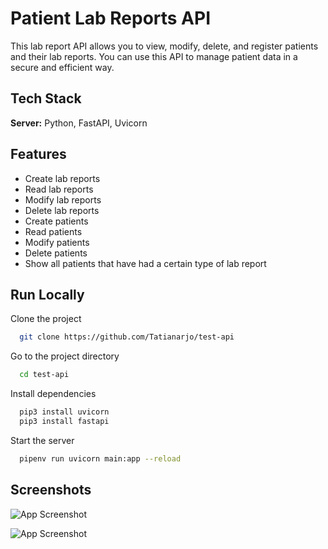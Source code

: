
# Patient Lab Reports API

This lab report API allows you to view, modify, delete, and register patients and their lab reports. You can use this API to manage patient data in a secure and efficient way.

## Tech Stack


**Server:** Python, FastAPI, Uvicorn


## Features

- Create lab reports
- Read lab reports
- Modify lab reports
- Delete lab reports
- Create patients
- Read patients
- Modify patients
- Delete patients
- Show all patients that have had a certain type of lab report


## Run Locally

Clone the project

```bash
  git clone https://github.com/Tatianarjo/test-api
```

Go to the project directory

```bash
  cd test-api
```

Install dependencies

```bash
  pip3 install uvicorn
  pip3 install fastapi
```

Start the server

```bash
  pipenv run uvicorn main:app --reload 
```


## Screenshots

![App Screenshot](https://lh3.googleusercontent.com/z3KZIlLJbZznAsVHevH4SOsEC-rmMtkv4KMgsmYF10ARbpgTHikdVI6olOVB50Rpy1RSx793qnZJGPcodFRESYnYMSepzbqnN7SmOaNG6uZtPOjH8xJIiEVK1-SDh87E1jYTfnZg3Y9R_bzAMO7pMe2VZaq-cUatjAMngO0Ayf-xFBt4G37eTa8rOthCniWNwWeqjUwIpBDVcIMfiVz7tRJL3sOQDFd0HzIbN_lWRsggOVo0A56d5ME-vzvSq0lhmOlh3aS5M-cz106LneBL_cB-xjqHc8ML_oi-lHbkmLHujKDw8b_3ONr-Y2DAI3ehR-LG6bcct50PTLHzpPsVZlwa-iiN1_hN6IiYpVwxgmqc02tAFbfy4mPHLY9oPrsxeBLhrSwEfLjrZYQ4e7HUxPO7BXnsYbnOeQHjC6xAJRg-ioUVoUVFL0Npq_IX2XoXmjZHsz-2CS8AHMUElh7AHCciSH0pEv6e3XPTiVdGDhjP96gJJ_8CCYOznG4gH0uWr04ruSt9GVizIQvHNkkCaFCN2YwaFGmCGPWcz-vZ-L4LhEFtC9v6oeDvWK4-ih6X1brc6Blknq0489V7qdOwbOlZLhBp8YXDx8X6qW989A1kwH96-bY8FJC4X6210CnnqP-dYDDIcIFOzkjt2hgu5wX0iIH_DW9xoqalGU3oFpfY0sUbhxRDREk5TCTx2hOZxzerQmJ93wHMOmEphrfVn30D4Ydi-h6BVBXzcsmqU7nYeal7oXjAHZfLd_9vP8swctj6R8Q9yqKC7i-qxXZWLZUNnVOikkGTADgcnmJULqtIh6sU40ZLbcu8im2Y9VTCDn0eSg0oTLvLaL2OmiDgNYGwd_gdg9VY47Zyih-H4JCc7Ib4n01jy2eLLEhQpUgh2afiSU9l_oiuEoZalrMHePJzFzPZaMpeWsNUJZEmTAOLt-iQZawEytHbyv6kwremGhHcMmkkJmJ4p-kxrvmTV480vApw79PtCUD5vmaII1EH4PUwd_CDy3AUUJwYD_EnwmuiAB3YTJANLXGEFuasxMDD8TY=w827-h497-s-no?authuser=0)

![App Screenshot](https://lh3.googleusercontent.com/8nzyrykOuIFiUHU16M_tb18s9G4r0T3IYOE2Vd-lMFTdqRDiFmFfkTvk0sVXh6jGDJPuXmKJNYHHrO3lhwSSfdYhzVQpLz8Ze2lJDi2uzDwA6XqBMUw1wzgr61vevIKttsTh1DsagdAcVaDKyfALYCnMgSMI_QSr4T0eL6VQbKiX_1cFJ9nnHXeRUIY0Vp7miPsdQtWoZVkY-4P1zuCgDn4yXneuMOLZ409abvj2px9hZDRPksfgZjt39yGsJbU_ib1glNf7CeGvA3x09jKjIQBCaA8PSmzLpBXSVqqhL5cCpcihL2UXc_M4OafEE0iiSrZvV-s7FwP_UTX8tvni7AOUG0CCAWCW1j6A9yzF0L9NXRTTYVL0TQ47CM8jAMbpXOKyNuFPNC5CJPNZIYL5VjbBgntYUuhhlj4wzmPsGWqIUvidPINzvXsWbcugehLgu4KpDw14yM7gJp_1QLtQ7ogybZyLtW6A5R4ppJ0XVqoastjs7qtkkTmEaJlyDsflvLKuBGW5Smt_6SXzU1j06Dxim5RBc_nm9QwheC8bhG1Im0dGRCimzF5mWaGoRLN64VmMFHIZEY0l0XNOwyxXCse0beO2y_8I4JT-wFCZxScUYB5wnmssIIdymbM8rdaGDwkyi5VmsVQRTWQ7fkjAJOhOz6mS4jzLkodO14lJTEehbft13ftadd4Kydbl9OoggNjZwKoZb3fc5OjA995_lSH23Gb2WMr_jssdhMJ3GbkzfmNwv4YP_fTo7oZt2Och_NJYoyea-eB4gzb8FNKXxhgc1PX22rie7TPE_mgtfBCcqVkB1tg-S01qPQG6KfZS-0F6ZfmZEj7qf0JKLq4hcHvuAL3VfdTA90WOSdWf3s7XMT9cPYAFp6cmfkj_S2JyqepKZxOsA1Uqvt0Cay-OwSYXWBovWeSxwG1iUQEyHc09t0zOiExcbIIODb_mPlPzWr3v5OBn7CdaqW8u8-6SVp0q_SAXVsz64VOgPLXGnIKSBulTpMJcPSHuV6qbUKCQVuV6Dly9CDUlMBEWxOHKjjb9EjM=w1653-h582-s-no?authuser=0)



